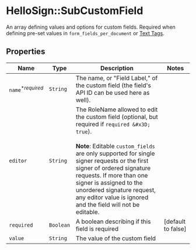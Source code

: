 # HelloSign::SubCustomField

An array defining values and options for custom fields. Required when defining pre-set values in `form_fields_per_document` or [Text Tags](https://app.hellosign.com/api/textTagsWalkthrough#TextTagIntro).

## Properties

| Name | Type | Description | Notes |
| ---- | ---- | ----------- | ----- |
| `name`<sup>*_required_</sup> | ```String``` |  The name, or &quot;Field Label,&quot; of the custom field (the field&#39;s API ID can be used here as well).  |  |
| `editor` | ```String``` |  The RoleName allowed to edit the custom field (optional, but required if `required &#x3D; true`).<br><br>**Note**: Editable `custom_fields` are only supported for single signer requests or the first signer of ordered signature requests. If more than one signer is assigned to the unordered signature request, any editor value is ignored and the field will not be editable.  |  |
| `required` | ```Boolean``` |  A boolean describing if this field is required  |  [default to false] |
| `value` | ```String``` |  The value of the custom field  |  |

